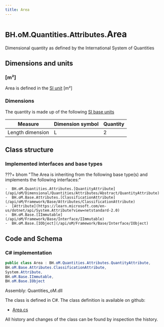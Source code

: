 ```yaml
---
title: Area
---
```


# <small>BH.oM.Quantities.Attributes.</small>**Area**

Dimensional quantity as defined by the International System of Quantities

## Dimensions and units

### [m²]

Area is defined in the [SI unit](https://bhom.xyz/documentation/BHoM_oM/BHoM-Units-conventions/) [m²]

### Dimensions

The quantity is made up of the following [SI base units](https://en.wikipedia.org/wiki/SI_base_unit)

| Measure        | Dimension symbol | Quantity |
|------------------|--------|----------|
| Length dimension |  L  |2  |


## Class structure

### Implemented interfaces and base types

???+ bhom "The Area is inheriting from the following base type(s) and implements the following interfaces:"

    -  BH.oM.Quantities.Attributes.[QuantityAttribute](/api/oM/Dimensional/Quantities/Attributes/Abstract/QuantityAttribute)
    -  BH.oM.Base.Attributes.[ClassificationAttribute](/api/oM/Framework/Base/Attributes/ClassificationAttribute)
    -  [Attribute](https://learn.microsoft.com/en-us/dotnet/api/System.Attribute?view=netstandard-2.0)
    -  BH.oM.Base.[IImmutable](/api/oM/Framework/Base/Interface/IImmutable)
    -  BH.oM.Base.[IObject](/api/oM/Framework/Base/Interface/IObject)




## Code and Schema

### C# implementation

``` C# title="C#"
public class Area : BH.oM.Quantities.Attributes.QuantityAttribute,
BH.oM.Base.Attributes.ClassificationAttribute,
System.Attribute,
BH.oM.Base.IImmutable,
BH.oM.Base.IObject
```

Assembly: Quantities_oM.dll

The class is defined in C#. The class definition is available on github:

- [Area.cs](https://github.com/BHoM/BHoM/blob/develop/Quantities_oM/Attributes\Area.cs)

All history and changes of the class can be found by inspection the history.
